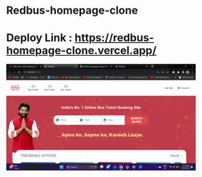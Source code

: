# Redbus-homepage-clone

# Deploy Link : https://redbus-homepage-clone.vercel.app/

![alt](/Screenshot%202023-11-12%20122842.png)
